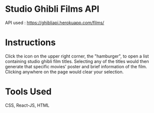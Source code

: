 # Studio Ghibli Films API
API used : https://ghibliapi.herokuapp.com/films/
# Instructions
Click the icon on the upper right corner, the "hamburger", to open a list containing studio ghibli film titles. Selecting any of the titles would then generate that specific movies' poster and brief information of the film. Clicking anywhere on the page would clear your selection.
# Tools Used
CSS, React-JS, HTML
